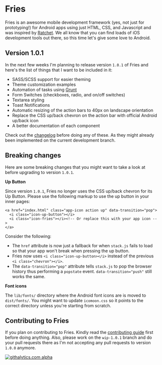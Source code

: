 # Fries

Fries is an awesome mobile development framework (yes, not just for prototyping!) 
for Android apps using just HTML, CSS, and Javascript and was inspired by [Ratchet].
We all know that you can find loads of iOS development tools out there, 
so this time let's give some love to Android.


## Version 1.0.1

In the next few weeks I'm planning to release version `1.0.1` of Fries and here's the list
of things that I want to be included in it:

* SASS/SCSS support for easier theming
* Theme customization examples
* Automation of tasks using [Grunt]
* Form Switches (checkboxes, radio, and on/off switches)
* Textarea styling
* Toast Notifications
* Automatic resizing of the action bars to 40px on landscape orientation
* Replace the CSS up/back chevron on the action bar with official Android up/back icon
* A better documentation of each component

Check out the [changelog] before doing any of these. As they might already been implemented on
the current development branch.


## Breaking changes

Here are some breaking changes that you might want to take a look at before upgrading to version `1.0.1`.

__Up Button__

Since version `1.0.1`, Fries no longer uses the CSS up/back chevron for its Up Button. Please
use the following markup to use the up button in your inner pages:

    <a href="index.html" class="app-icon action up" data-transition="pop">
      <i class="icon-up-button"></i>
      <i class="icon-fries"></i><!-- Or replace this with your app icon -->
    </a>

Consider the following:

* The `href` attribute is now just a fallback for when `stack.js` fails to load so that your app
won't break when pressing the up button.
* Fries now uses `<i class="icon-up-button></i>` instead of the previous `<i class="chevron"></i>`.
* The `data-transition="pop"` attribute tells `stack.js` to pop the browser history thus performing a
`popstate` event. `data-transition="push"` still works the same.


__Font icons__

The `lib/fonts/` directory where the Android font icons are is moved to `dist/fonts/`. You might want
to update `icomoon.css` so it points to the correct directory unless you're starting from scratch.


## Contributing to Fries

If you plan on contributing to Fries. Kindly read the [contributing guide] first before doing anything.
Also, please work on the `wip-1.0.1` branch and do your pull requests there as I'm not accepting any
pull requests to version `1.0.0` anymore.


[Ratchet]: http://maker.github.io/ratchet
[Jaune Sarmiento]: http://jaunesarmiento.me
[demo project]: https://github.com/jaunesarmiento/HelloFries
[changelog]: https://github.com/jaunesarmiento/fries/blob/wip-1.0.1/changelog.txt
[Grunt]: http://gruntjs.com/
[Contributing guide]: https://github.com/jaunesarmiento/fries/wiki/Contributing-to-Fries

[![githalytics.com alpha](https://cruel-carlota.pagodabox.com/5442e4f5cc5951efb12361a41734c6d5 "githalytics.com")](http://githalytics.com/jaunesarmiento/fries)